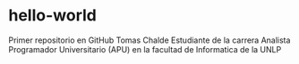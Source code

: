 # hello-world
Primer repositorio en GitHub
Tomas Chalde
Estudiante de la carrera Analista Programador Universitario (APU) en la facultad de Informatica de la UNLP

